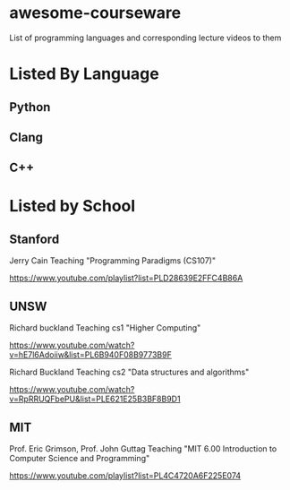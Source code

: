 # awesome-courseware
List of programming languages and corresponding lecture videos to them


# Listed By Language

## Python

## Clang

## C++

# Listed by School

## Stanford
Jerry Cain Teaching "Programming Paradigms (CS107)" 

https://www.youtube.com/playlist?list=PLD28639E2FFC4B86A

## UNSW
Richard buckland Teaching cs1 "Higher Computing"

https://www.youtube.com/watch?v=hE7l6Adoiiw&list=PL6B940F08B9773B9F

Richard Buckland Teaching cs2 "Data structures and algorithms"

https://www.youtube.com/watch?v=RpRRUQFbePU&list=PLE621E25B3BF8B9D1

## MIT

Prof. Eric Grimson, Prof. John Guttag Teaching "MIT 6.00 Introduction to Computer Science and Programming"

https://www.youtube.com/playlist?list=PL4C4720A6F225E074
